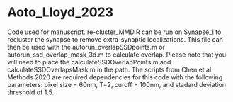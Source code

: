# Aoto_Lloyd_2023
Code used for manuscript.
re-cluster_MMD.R can be run on Synapse_1 to recluster the synapse to remove extra-synaptic localizations. 
This file can then be used with the autorun_overlapSSDpoints.m or autorun_ssd_overlap_mask_3d.m to calculate overlap. Please note that you will need to place the calculateSSDOverlapPoints.m and calculateSSDOverlapsMask.m in the path. The scripts from Chen et al. Methods 2020 are required dependencies for this code with the following parameters: pixel size = 60nm, T=2, curoff = 100nm, and stadard deviation threshold of 1.5. 
